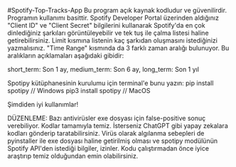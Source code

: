 #Spotify-Top-Tracks-App
Bu program açık kaynak kodludur ve güvenilirdir. Programın kullanımı basittir. Spotify Developer Portal üzerinden aldığınız "Client ID" ve "Client Secret" 
bilgilerini kullanarak Spotify'da en çok dinlediğiniz şarkıları görüntüleyebilir ve tek tuş ile çalma listesi haline getirebilirsiniz.
Limit kısmına listenin kaç şarkıdan oluşmasını istediğinizi yazmalısınız. "Time Range" kısmında da 3 farklı zaman aralığı bulunuyor.
Bu aralıkların açıklamaları aşağıdaki gibidir: 

short_term: Son 1 ay,
medium_term: Son 6 ay,
long_term: Son 1 yıl

Spotipy kütüphanesinin kurulumu için terminal'e bunu yazın:
pip install spotipy // Windows
pip3 install spotipy // MacOS

Şimdiden iyi kullanımlar!

DÜZENLEME: Bazı antivirüsler exe dosyası için false-positive sonuç verebiliyor. Kodlar tamamıyla temiz. İsterseniz ChatGPT gibi yapay zekalara kodları gönderip taratabilirsiniz.
Virüs olarak algılanma sebepleri de pyinstaller ile exe dosyası haline getirilmiş olması ve spotipy modülünün Spotify API'den istediği bilgiler, izinler.
Kodu çalıştırmadan önce iyice araştırıp temiz olduğundan emin olabilirsiniz.
